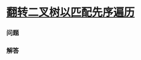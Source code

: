 # [翻转二叉树以匹配先序遍历](https://leetcode-cn.com/problems/flip-binary-tree-to-match-preorder-traversal)

### 问题



### 解答

```

```

